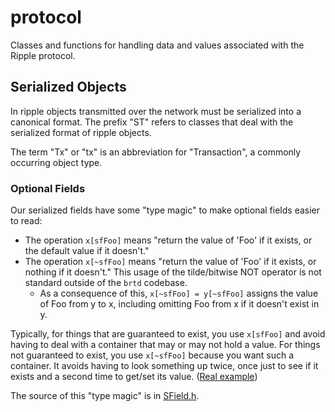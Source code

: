 # protocol

Classes and functions for handling data and
values associated with the Ripple protocol.

## Serialized Objects

In ripple objects transmitted over the network must be
serialized into a canonical format. The prefix "ST" refers
to classes that deal with the serialized format of ripple
objects.

The term "Tx" or "tx" is an abbreviation for "Transaction",
a commonly occurring object type.

### Optional Fields

Our serialized fields have some "type magic" to make
optional fields easier to read:

- The operation `x[sfFoo]` means "return the value of 'Foo'
  if it exists, or the default value if it doesn't."
- The operation `x[~sfFoo]` means "return the value of 'Foo'
  if it exists, or nothing if it doesn't." This usage of the
  tilde/bitwise NOT operator is not standard outside of the
  `brtd` codebase.
    - As a consequence of this, `x[~sfFoo] = y[~sfFoo]`
      assigns the value of Foo from y to x, including omitting
      Foo from x if it doesn't exist in y.

Typically, for things that are guaranteed to exist, you use
`x[sfFoo]` and avoid having to deal with a container that may
or may not hold a value. For things not guaranteed to exist,
you use `x[~sfFoo]` because you want such a container. It
avoids having to look something up twice, once just to see if
it exists and a second time to get/set its value.
([Real example](https://github.com/BRTNetwork/brtd/blob/35f4698aed5dce02f771b34cfbb690495cb5efcc/src/ripple/app/tx/impl/PayChan.cpp#L229-L236))

The source of this "type magic" is in
[SField.h](./SField.h#L296-L302).
